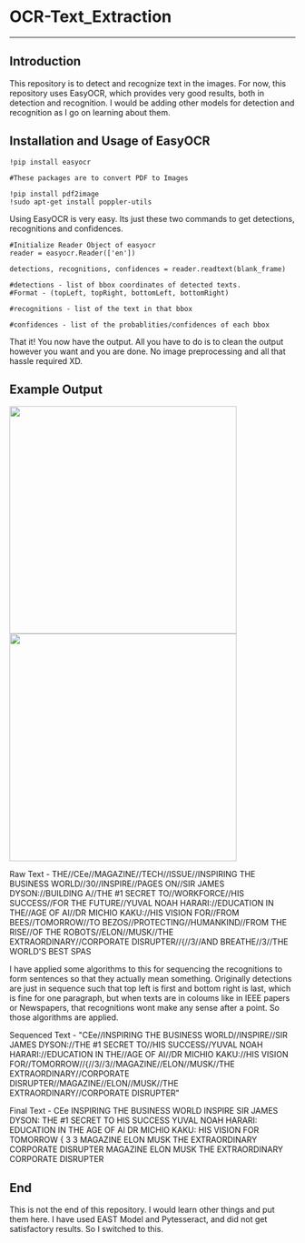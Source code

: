 # OCR-Text_Extraction
---
## Introduction
This repository is to detect and recognize text in the images. For now, this repository uses EasyOCR, which provides very good results, both in detection and recognition. I would be adding other models for detection and recognition as I go on learning about them.

## Installation and Usage of EasyOCR
```
!pip install easyocr
```
```
#These packages are to convert PDF to Images

!pip install pdf2image
!sudo apt-get install poppler-utils
```

Using EasyOCR is very easy. Its just these two commands to get detections, recognitions and confidences.
```
#Initialize Reader Object of easyocr 
reader = easyocr.Reader(['en'])

detections, recognitions, confidences = reader.readtext(blank_frame)

#detections - list of bbox coordinates of detected texts. 
#Format - (topLeft, topRight, bottomLeft, bottomRight)

#recognitions - list of the text in that bbox

#confidences - list of the probablities/confidences of each bbox
```

That it! You now have the output. All you have to do is to clean the output however you want and you are done. No image preprocessing and all that hassle required XD.

## Example Output

<img src="https://github.com/Chaitanya-Thombare/Optical-Character-Detection-and-Recognition/blob/main/Images%20and%20Output/OCR9.jpg" width="400">

<img src="https://github.com/Chaitanya-Thombare/Optical-Character-Detection-and-Recognition/blob/main/Images%20and%20Output/PDF_image.jpg" width="400">

Raw Text - THE//CEe//MAGAZINE//TECH//ISSUE//INSPIRING THE BUSINESS WORLD//30//INSPIRE//PAGES ON//SIR JAMES DYSON://BUILDING A//THE #1 SECRET TO//WORKFORCE//HIS SUCCESS//FOR THE FUTURE//YUVAL NOAH HARARI://EDUCATION IN THE//AGE OF AI//DR MICHIO KAKU://HIS VISION FOR//FROM BEES//TOMORROW//TO BEZOS//PROTECTING//HUMANKIND//FROM THE RISE//OF THE ROBOTS//ELON//MUSK//THE EXTRAORDINARY//CORPORATE DISRUPTER//{//3//AND BREATHE//3//THE WORLD'S BEST SPAS

I have applied some algorithms to this for sequencing the recognitions to form sentences so that they actually mean something. Originally detections are just in sequence such that top left is first and bottom right is last, which is fine for one paragraph, but when texts are in coloums like in IEEE papers or Newspapers, that recognitions wont make any sense after a point. So those algorithms are applied.


Sequenced Text - "CEe//INSPIRING THE BUSINESS WORLD//INSPIRE//SIR JAMES DYSON://THE #1 SECRET TO//HIS SUCCESS//YUVAL NOAH HARARI://EDUCATION IN THE//AGE OF AI//DR MICHIO KAKU://HIS VISION FOR//TOMORROW//{//3//3//MAGAZINE//ELON//MUSK//THE EXTRAORDINARY//CORPORATE DISRUPTER//MAGAZINE//ELON//MUSK//THE EXTRAORDINARY//CORPORATE DISRUPTER"


Final Text - CEe INSPIRING THE BUSINESS WORLD INSPIRE SIR JAMES DYSON: THE #1 SECRET TO HIS SUCCESS YUVAL NOAH HARARI: EDUCATION IN THE AGE OF AI DR MICHIO KAKU: HIS VISION FOR TOMORROW { 3 3 MAGAZINE ELON MUSK THE EXTRAORDINARY CORPORATE DISRUPTER MAGAZINE ELON MUSK THE EXTRAORDINARY CORPORATE DISRUPTER


## End
This is not the end of this repository. I would learn other things and put them here. I have used EAST Model and Pytesseract, and did not get satisfactory results. So I switched to this. 
